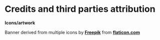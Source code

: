 # Credits and third parties attribution

**Icons/artwork**

Banner derived from multiple icons by **[Freepik](https://www.flaticon.com/authors/freepik)** from **[flaticon.com](https://www.flaticon.com)**
